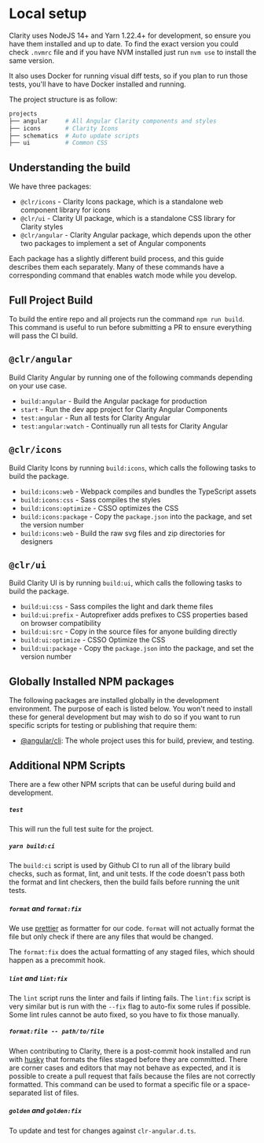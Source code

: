 # Local setup

Clarity uses NodeJS 14+ and Yarn 1.22.4+ for development, so ensure you have them installed and up to date. To find the exact
version you could check `.nvmrc` file and if you have NVM installed just run `nvm use` to install the same version.

It also uses Docker for running visual diff tests, so if you plan to run those tests, you'll have to have Docker installed and running.

The project structure is as follow:

```bash
projects
├── angular     # All Angular Clarity components and styles
├── icons       # Clarity Icons
├── schematics  # Auto update scripts
├── ui          # Common CSS
```

## Understanding the build

We have three packages:

- `@clr/icons` - Clarity Icons package, which is a standalone web component library for icons
- `@clr/ui` - Clarity UI package, which is a standalone CSS library for Clarity styles
- `@clr/angular` - Clarity Angular package, which depends upon the other two packages to implement a set of Angular components

Each package has a slightly different build process, and this guide describes them each separately.
Many of these commands have a corresponding command that enables watch
mode while you develop.

## Full Project Build

To build the entire repo and all projects run the command `npm run build`.
This command is useful to run before submitting a PR to ensure everything will
pass the CI build.

## `@clr/angular`

Build Clarity Angular by running one of the following commands depending on your use case.

- `build:angular` - Build the Angular package for production
- `start` - Run the dev app project for Clarity Angular Components
- `test:angular` - Run all tests for Clarity Angular
- `test:angular:watch` - Continually run all tests for Clarity Angular

## `@clr/icons`

Build Clarity Icons by running `build:icons`, which calls the following tasks to build the package.

- `build:icons:web` - Webpack compiles and bundles the TypeScript assets
- `build:icons:css` - Sass compiles the styles
- `build:icons:optimize` - CSSO optimizes the CSS
- `build:icons:package` - Copy the `package.json` into the package, and set the version number
- `build:icons:web` - Build the raw svg files and zip directories for designers

## `@clr/ui`

Build Clarity UI is by running `build:ui`, which calls the following tasks to build the package.

- `build:ui:css` - Sass compiles the light and dark theme files
- `build:ui:prefix` - Autoprefixer adds prefixes to CSS properties based on browser compatibility
- `build:ui:src` - Copy in the source files for anyone building directly
- `build:ui:optimize` - CSSO Optimize the CSS
- `build:ui:package` - Copy the `package.json` into the package, and set the version number

## Globally Installed NPM packages

The following packages are installed globally in the development environment. The purpose of each is listed below.
You won't need to install these for general development but may wish to do so if you want to run specific scripts for testing or publishing that require them:

- [@angular/cli](https://cli.angular.io/): The whole project uses this for build, preview, and testing.

## Additional NPM Scripts

There are a few other NPM scripts that can be useful during build and development.

##### `test`

This will run the full test suite for the project.

##### `yarn build:ci`

The `build:ci` script is used by Github CI to run all of the library build checks, such as format, lint, and unit tests.
If the code doesn't pass both the format and lint checkers, then the build fails before running the unit tests.

##### `format` and `format:fix`

We use [prettier](https://prettier.io) as formatter for our code. `format` will not
actually format the file but only check if there are any files that would be changed.

The `format:fix` does the actual formatting of any staged files, which should happen as a precommit hook.

##### `lint` and `lint:fix`

The `lint` script runs the linter and fails if linting fails. The `lint:fix` script is very similar but
is run with the `--fix` flag to auto-fix some rules if possible. Some lint rules cannot be auto fixed, so you have
to fix those manually.

##### `format:file -- path/to/file`

When contributing to Clarity, there is a post-commit hook installed and run with
[husky](https://github.com/typicode/husky) that formats the files staged before they are committed. There are
corner cases and editors that may not behave as expected, and it is possible to create a pull request that fails because
the files are not correctly formatted. This command can be used to format a specific file or a space-separated list of files.

##### `golden` and `golden:fix`

To update and test for changes against `clr-angular.d.ts`.
